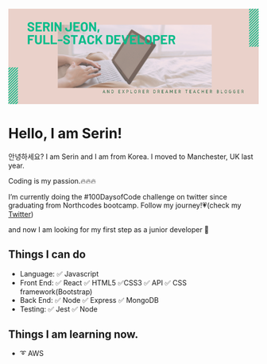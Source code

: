 [![Header](./img/serin-cover.png)](https://serin-jeon.herokuapp.com/)

<!--START_SECTION:waka-->
<!--END_SECTION:waka-->

# Hello, I am Serin!

안녕하세요? I am Serin and I am from Korea.
I moved to Manchester, UK last year.

Coding is my passion.🔥🔥🔥

I’m currently doing the #100DaysofCode challenge on twitter since graduating from Northcodes bootcamp. Follow my journey!💗(check my [Twitter](https://twitter.com/SerinJeon))

and now I am looking for my first step as a junior developer 💫

## Things I can do

- Language: ✅ Javascript
- Front End: ✅ React ✅ HTML5 ✅CSS3 ✅ API ✅ CSS framework(Bootstrap)
- Back End: ✅ Node ✅ Express ✅ MongoDB
- Testing: ✅ Jest ✅ Node

## Things I am learning now.

- ➰ AWS

